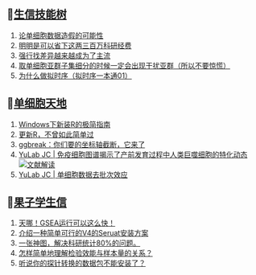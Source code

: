 ## 📝[生信技能树](https://github.com/ixxmu/mp_duty/issues?q=label%3A%E7%94%9F%E4%BF%A1%E6%8A%80%E8%83%BD%E6%A0%91+is%3Aclosed)
<!-- 1issueTable -->

1. [论单细胞数据造假的可能性](https://github.com/ixxmu/mp_duty/issues/4704) 
2. [明明是可以省下这两三百万科研经费](https://github.com/ixxmu/mp_duty/issues/4665) 
3. [强行找差异越来越成为了主流](https://github.com/ixxmu/mp_duty/issues/4658) 
4. [取单细胞亚群子集细分的时候一定会出现干扰亚群（所以不要惊慌）](https://github.com/ixxmu/mp_duty/issues/4653) 
5. [为什么做拟时序（拟时序一本通01）](https://github.com/ixxmu/mp_duty/issues/4648) 
<!-- 1issueTable -->
## 📝[单细胞天地](https://github.com/ixxmu/mp_duty/issues?q=label%3A%E5%8D%95%E7%BB%86%E8%83%9E%E5%A4%A9%E5%9C%B0+is%3Aclosed)
<!-- 2issueTable -->

1. [Windows下新装R的极简指南](https://github.com/ixxmu/mp_duty/issues/4626) 
2. [更新R，不曾如此简单过](https://github.com/ixxmu/mp_duty/issues/4625) 
3. [ggbreak：你们要的坐标轴截断，它来了](https://github.com/ixxmu/mp_duty/issues/4496) 
4. [YuLab JC | 免疫细胞图谱揭示了产前发育过程中人类巨噬细胞的特化动态](https://github.com/ixxmu/mp_duty/issues/4465) [![文献解读](https://img.shields.io/github/labels/ixxmu/mp_duty/文献解读)](https://github.com/ixxmu/mp_duty/labels/文献解读)
5. [YuLab JC |  单细胞数据去批次效应](https://github.com/ixxmu/mp_duty/issues/4424) 
<!-- 2issueTable -->

## 📝[果子学生信](https://github.com/ixxmu/mp_duty/issues?q=label%3A%E6%9E%9C%E5%AD%90%E5%AD%A6%E7%94%9F%E4%BF%A1+is%3Aclosed)
<!-- 3issueTable -->

1. [天哪！GSEA运行可以这么快！](https://github.com/ixxmu/mp_duty/issues/4602) 
2. [介绍一种简单可行的V4的Seruat安装方案](https://github.com/ixxmu/mp_duty/issues/4134) 
3. [一张神图，解决科研统计80%的问题。](https://github.com/ixxmu/mp_duty/issues/4125) 
4. [怎样简单地理解检验效能与样本量的关系？](https://github.com/ixxmu/mp_duty/issues/4124) 
5. [听说你的探针转换的数据包不能安装了？](https://github.com/ixxmu/mp_duty/issues/4122) 
<!-- 3issueTable -->
